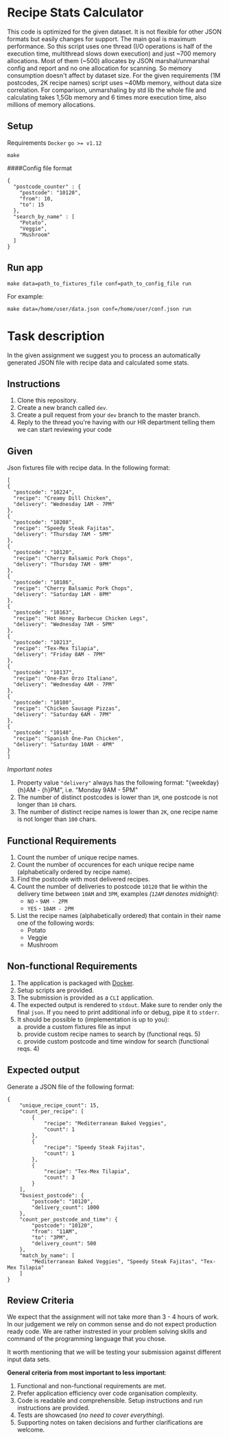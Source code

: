 Recipe Stats Calculator
====
This code is optimized for the given dataset. It is not flexible for other JSON formats but easily changes for support. The main goal is maximum performance. So this script uses one thread (I/O operations is half of the execution time, multithread slows down execution) and just ~700 memory allocations. Most of them (~500) allocates by JSON marshal/unmarshal config and report and no one allocation for scanning. So memory consumption doesn't affect by dataset size. For the given requirements  (1M postcodes, 2K recipe names) script uses ~40Mb memory, without data size correlation. For comparison, unmarshaling by std lib the whole file and calculating takes 1,5Gb memory and 6 times more execution time, also millions of memory allocations. 

Setup
-----
Requirements `Docker` `go >= v1.12`

```
make
```

####Config file format
```
{
  "postcode_counter" : {
    "postcode": "10120",
    "from": 10,
    "to": 15
  },
  "search_by_name" : [
    "Potato",
    "Veggie",
    "Mushroom"
  ]
}
```

Run app
-----
```
make data=path_to_fixtures_file conf=path_to_config_file run
```
For example:

`make data=/home/user/data.json conf=/home/user/conf.json run` 

Task description
======
In the given assignment we suggest you to process an automatically generated JSON file with recipe data and calculated some stats.

Instructions
-----

1. Clone this repository.
2. Create a new branch called `dev`.
3. Create a pull request from your `dev` branch to the master branch.
4. Reply to the thread you're having with our HR department telling them we can start reviewing your code

Given
-----

Json fixtures file with recipe data. In the following format:
```
[
{
  "postcode": "10224",
  "recipe": "Creamy Dill Chicken",
  "delivery": "Wednesday 1AM - 7PM"
},
{
  "postcode": "10208",
  "recipe": "Speedy Steak Fajitas",
  "delivery": "Thursday 7AM - 5PM"
},
{
  "postcode": "10120",
  "recipe": "Cherry Balsamic Pork Chops",
  "delivery": "Thursday 7AM - 9PM"
},
{
  "postcode": "10186",
  "recipe": "Cherry Balsamic Pork Chops",
  "delivery": "Saturday 1AM - 8PM"
},
{
  "postcode": "10163",
  "recipe": "Hot Honey Barbecue Chicken Legs",
  "delivery": "Wednesday 7AM - 5PM"
},
{
  "postcode": "10213",
  "recipe": "Tex-Mex Tilapia",
  "delivery": "Friday 8AM - 7PM"
},
{
  "postcode": "10137",
  "recipe": "One-Pan Orzo Italiano",
  "delivery": "Wednesday 4AM - 7PM"
},
{
  "postcode": "10180",
  "recipe": "Chicken Sausage Pizzas",
  "delivery": "Saturday 6AM - 7PM"
},
{
  "postcode": "10148",
  "recipe": "Spanish One-Pan Chicken",
  "delivery": "Saturday 10AM - 4PM"
}
]
```

_Important notes_

1. Property value `"delivery"` always has the following format: "{weekday} {h}AM - {h}PM", i.e. "Monday 9AM - 5PM"
2. The number of distinct postcodes is lower than `1M`, one postcode is not longer than `10` chars.
3. The number of distinct recipe names is lower than `2K`, one recipe name is not longer than `100` chars.

Functional Requirements
------

1. Count the number of unique recipe names.
2. Count the number of occurences for each unique recipe name (alphabetically ordered by recipe name).
3. Find the postcode with most delivered recipes.
4. Count the number of deliveries to postcode `10120` that lie within the delivery time between `10AM` and `3PM`, examples _(`12AM` denotes midnight)_:
    - `NO` - `9AM - 2PM`
    - `YES` - `10AM - 2PM`
5. List the recipe names (alphabetically ordered) that contain in their name one of the following words:
    - Potato
    - Veggie
    - Mushroom

Non-functional Requirements
--------

1. The application is packaged with [Docker](https://www.docker.com/).
2. Setup scripts are provided.
3. The submission is provided as a `CLI` application.
4. The expected output is rendered to `stdout`. Make sure to render only the final `json`. If you need to print additional info or debug, pipe it to `stderr`.
5. It should be possible to (implementation is up to you):  
    a. provide a custom fixtures file as input  
    b. provide custom recipe names to search by (functional reqs. 5)  
    c. provide custom postcode and time window for search (functional reqs. 4)  

Expected output
---------------

Generate a JSON file of the following format:

```json5
{
    "unique_recipe_count": 15,
    "count_per_recipe": [
        {
            "recipe": "Mediterranean Baked Veggies",
            "count": 1
        },
        {
            "recipe": "Speedy Steak Fajitas",
            "count": 1
        },
        {
            "recipe": "Tex-Mex Tilapia",
            "count": 3
        }
    ],
    "busiest_postcode": {
        "postcode": "10120",
        "delivery_count": 1000
    },
    "count_per_postcode_and_time": {
        "postcode": "10120",
        "from": "11AM",
        "to": "3PM",
        "delivery_count": 500
    },
    "match_by_name": [
        "Mediterranean Baked Veggies", "Speedy Steak Fajitas", "Tex-Mex Tilapia"
    ]
}
```

Review Criteria
---

We expect that the assignment will not take more than 3 - 4 hours of work. In our judgement we rely on common sense
and do not expect production ready code. We are rather instrested in your problem solving skills and command of the programming language that you chose.

It worth mentioning that we will be testing your submission against different input data sets.

__General criteria from most important to less important__:

1. Functional and non-functional requirements are met.
2. Prefer application efficiency over code organisation complexity.
3. Code is readable and comprehensible. Setup instructions and run instructions are provided.
4. Tests are showcased (_no need to cover everything_).
5. Supporting notes on taken decisions and further clarifications are welcome.

